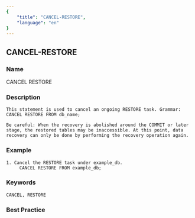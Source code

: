 ```yaml
---
{
    "title": "CANCEL-RESTORE",
    "language": "en"
}
---
```


<!--
Licensed to the Apache Software Foundation (ASF) under one
or more contributor license agreements.  See the NOTICE file
distributed with this work for additional information
regarding copyright ownership.  The ASF licenses this file
to you under the Apache License, Version 2.0 (the
"License"); you may not use this file except in compliance
with the License.  You may obtain a copy of the License at

  http://www.apache.org/licenses/LICENSE-2.0

Unless required by applicable law or agreed to in writing,
software distributed under the License is distributed on an
"AS IS" BASIS, WITHOUT WARRANTIES OR CONDITIONS OF ANY
KIND, either express or implied.  See the License for the
specific language governing permissions and limitations
under the License.
-->

## CANCEL-RESTORE

### Name

CANCEL  RESTORE

### Description

```text
This statement is used to cancel an ongoing RESTORE task. Grammar: CANCEL RESTORE FROM db_name;

Be careful: When the recovery is abolished around the COMMIT or later stage, the restored tables may be inaccessible. At this point, data recovery can only be done by performing the recovery operation again.
```

### Example

```text
1. Cancel the RESTORE task under example_db.
     CANCEL RESTORE FROM example_db;
```

### Keywords

```text
CANCEL, RESTORE
```

### Best Practice

